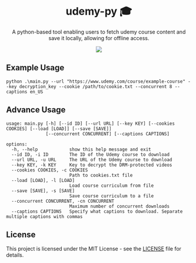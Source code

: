 <div align="center">
    <h1>udemy-py 🎓</h1>
    <p>A python-based tool enabling users to fetch udemy course content and save it locally, allowing for offline access.</p>
    <img src="https://img.shields.io/badge/License-MIT-blue">
</div>


## Example Usage

```
python .\main.py --url "https://www.udemy.com/course/example-course" --key decryption_key --cookie /path/to/cookie.txt --concurrent 8 --captions en_US
```

## Advance Usage

```
usage: main.py [-h] [--id ID] [--url URL] [--key KEY] [--cookies COOKIES] [--load [LOAD]] [--save [SAVE]]
               [--concurrent CONCURRENT] [--captions CAPTIONS]

options:
  -h, --help            show this help message and exit
  --id ID, -i ID        The ID of the Udemy course to download
  --url URL, -u URL     The URL of the Udemy course to download
  --key KEY, -k KEY     Key to decrypt the DRM-protected videos
  --cookies COOKIES, -c COOKIES
                        Path to cookies.txt file
  --load [LOAD], -l [LOAD]
                        Load course curriculum from file
  --save [SAVE], -s [SAVE]
                        Save course curriculum to a file
  --concurrent CONCURRENT, -cn CONCURRENT
                        Maximum number of concurrent downloads
  --captions CAPTIONS   Specify what captions to download. Separate multiple captions with commas
```

## License
This project is licensed under the MIT License - see the [LICENSE](LICENSE) file for details.
